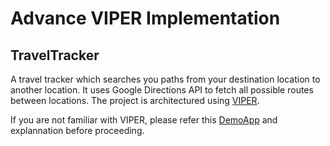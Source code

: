 
# Advance VIPER Implementation

## TravelTracker

A travel tracker which searches you paths from your destination location to another location. It uses Google Directions API to fetch all possible routes between locations. The project is architectured using [VIPER](https://github.com/GABHISEKBUNTY/Viper-Architecture).

If you are not familiar with VIPER, please refer this [DemoApp](https://github.com/GABHISEKBUNTY/Viper-Architecture) and explannation before proceeding.
